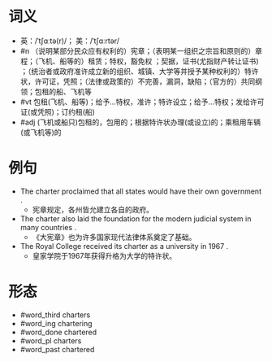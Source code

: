 # 词义
- 英：/ˈtʃɑːtə(r)/； 美：/ˈtʃɑːrtər/
- #n （说明某部分民众应有权利的）宪章；（表明某一组织之宗旨和原则的）章程；（飞机、船等的）租赁；特权，豁免权 ；契据，证书(尤指财产转让证书) ；（统治者或政府准许成立新的组织、城镇、大学等并授予某种权利的）特许状，许可证，凭照；（法律或政策的）不完善，漏洞，缺陷；（官方的）共同纲领；包租的船、飞机等
- #vt 包租(飞机、船等)；给予…特权，准许；特许设立；给予…特权；发给许可证(或凭照)；订约租(船)
- #adj  (飞机或船只)包租的，包用的；根据特许状办理(或设立)的；乘租用车辆(或飞机等)的
# 例句
- The charter proclaimed that all states would have their own government .
	- 宪章规定，各州皆允建立各自的政府。
- The charter also laid the foundation for the modern judicial system in many countries .
	- 《大宪章》也为许多国家现代法律体系奠定了基础。
- The Royal College received its charter as a university in 1967 .
	- 皇家学院于1967年获得升格为大学的特许状。
# 形态
- #word_third charters
- #word_ing chartering
- #word_done chartered
- #word_pl charters
- #word_past chartered
